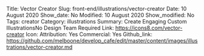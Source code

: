Title: Vector Creator
Slug: front-end/illustrations/vector-creator
Date: 10 August 2020
Show_date: No
Modified: 10 August 2020
Show_modified: No
Tags: creator
Category: illustrations
Summary: Create Engaging Custom IllustrationsNo Design Team Required
Link: https://icons8.com/vector-creator
Icon:
Attribution: Yes
Commercial: Yes
Github_link: https://github.com/melboone/develop_cafe/edit/master/content/images/illustrations/vector-creator.md